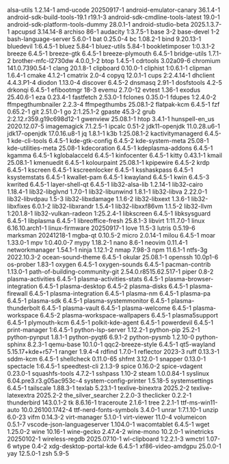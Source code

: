 alsa-utils 1.2.14-1
amd-ucode 20250917-1
android-emulator-canary 36.1.4-1
android-sdk-build-tools-19.1 r19.1-3
android-sdk-cmdline-tools-latest 19.0-1
android-sdk-platform-tools-dummy 28.0.1-1
android-studio-beta 2025.1.3.7-1
apcupsd 3.14.14-8
archiso 86-1
audacity 1:3.7.5-1
base 3-2
base-devel 1-2
bash-language-server 5.6.0-1
bat 0.25.0-4
bc 1.08.2-1
bind 9.20.13-1
bluedevil 1:6.4.5-1
bluez 5.84-1
bluez-utils 5.84-1
bookletimposer 1:0.3.1-2
breeze 6.4.5-1
breeze-gtk 6.4.5-1
breeze-plymouth 6.4.5-1
bridge-utils 1.7.1-2
brother-mfc-l2730dw 4.0.0_1-2
btop 1.4.5-1
cdrtools 3.02a09-6
chromium 141.0.7390.54-1
clang 20.1.8-1
clipboard 0.10.0-1
cliphist 1:0.6.1-1
clipman 1.6.4-1
cmake 4.1.2-1
cmatrix 2.0-4
copyq 12.0.1-1
cups 2:2.4.14-1
dhclient 4.4.3.P1-4
diodon 1.13.0-4
discover 6.4.5-2
dnsmasq 2.91-1
dosfstools 4.2-5
drkonqi 6.4.5-1
efibootmgr 18-3
evemu 2.7.0-12
evtest 1.36-1
exodus 25.40.6-1
eza 0.23.4-1
fastfetch 2.53.0-1
fclones 0.35.0-1
fdupes 1:2.4.0-2
ffmpegthumbnailer 2.2.3-4
ffmpegthumbs 25.08.1-2
flatpak-kcm 6.4.5-1
fzf 0.65.2-1
git 2.51.0-1
go 2:1.25.1-2
gpaste 45.3-2
grub 2:2.12.r359.g19c698d12-1
gwenview 25.08.1-1
htop 3.4.1-1
hunspell-en_us 2020.12.07-5
imagemagick 7.1.2.5-1
ipcalc 0.51-2
jdk11-openjdk 11.0.28.u6-1
jdk17-openjdk 17.0.16.u8-1
jq 1.8.1-1
k3b 1:25.08.1-2
kactivitymanagerd 6.4.5-1
kde-cli-tools 6.4.5-1
kde-gtk-config 6.4.5-2
kde-system-meta 25.08-1
kde-utilities-meta 25.08-1
kdecoration 6.4.5-1
kdeplasma-addons 6.4.5-1
kgamma 6.4.5-1
kglobalacceld 6.4.5-1
kinfocenter 6.4.5-1
kitty 0.43.1-1
kmail 25.08.1-1
kmenuedit 6.4.5-1
kolourpaint 25.08.1-1
kpipewire 6.4.5-2
krdp 6.4.5-1
kscreen 6.4.5-1
kscreenlocker 6.4.5-1
ksshaskpass 6.4.5-1
ksystemstats 6.4.5-1
kwallet-pam 6.4.5-1
kwayland 6.4.5-1
kwin 6.4.5-3
kwrited 6.4.5-1
layer-shell-qt 6.4.5-1
lib32-alsa-lib 1.2.14-1
lib32-cairo 1.18.4-1
lib32-libglvnd 1.7.0-1
lib32-libunwind 1.8.1-1
lib32-libva 2.22.0-1
lib32-libvdpau 1.5-3
lib32-libxdamage 1.1.6-2
lib32-libxext 1.3.6-1
lib32-libxfixes 6.0.1-2
lib32-libxrandr 1.5.4-1
lib32-libxxf86vm 1.1.5-2
lib32-llvm 1:20.1.8-1
lib32-vulkan-radeon 1:25.2.4-1
libkscreen 6.4.5-1
libksysguard 6.4.5-1
libplasma 6.4.5-1
libreoffice-fresh 25.8.1-3
libvirt 1:11.7.0-1
linux 6.16.10.arch1-1
linux-firmware 20250917-1
love 11.5-3
lutris 0.5.19-6
marksman 20241218-1
mgba-qt 0.10.5-2
micro 2.0.14-1
milou 6.4.5-1
moar 1.33.0-1
mpv 1:0.40.0-7
mypy 1.18.2-1
nano 8.6-1
neovim 0.11.4-1
networkmanager 1.54.1-1
ninja 1.12.1-2
nmap 7.98-3
npm 11.6.1-1
ntfs-3g 2022.10.3-2
ocean-sound-theme 6.4.5-1
okular 25.08.1-1
openssh 10.0p1-6
os-prober 1.83-1
oxygen 6.4.5-1
oxygen-sounds 6.4.5-1
pacman-contrib 1.13.0-1
path-of-building-community-git 2.54.0.r8515.62.517-1
piper 0.8-2
plasma-activities 6.4.5-1
plasma-activities-stats 6.4.5-1
plasma-browser-integration 6.4.5-1
plasma-desktop 6.4.5-2
plasma-disks 6.4.5-1
plasma-firewall 6.4.5-1
plasma-integration 6.4.5-1
plasma-nm 6.4.5-1
plasma-pa 6.4.5-1
plasma-sdk 6.4.5-1
plasma-systemmonitor 6.4.5-1
plasma-thunderbolt 6.4.5-1
plasma-vault 6.4.5-1
plasma-welcome 6.4.5-1
plasma-workspace 6.4.5-2
plasma-workspace-wallpapers 6.4.5-1
plasma5support 6.4.5-1
plymouth-kcm 6.4.5-1
polkit-kde-agent 6.4.5-1
powerdevil 6.4.5-1
print-manager 1:6.4.5-1
python-lsp-server 1.12.2-1
python-pip 25.2-1
python-pynput 1.8.1-1
python-pyqt6 6.9.1-2
python-pysmb 1.2.10-0
python-sphinx 8.2.3-1
qemu-base 10.1.0-1
qqc2-breeze-style 6.4.5-1
qt5-wayland 5.15.17+kde+r57-1
ranger 1.9.4-4
rdfind 1.7.0-1
reflector 2023-3
ruff 0.13.3-1
sddm-kcm 6.4.5-1
shellcheck 0.11.0-65
shfmt 3.12.0-1
snapper 0.13.0-1
spectacle 1:6.4.5-1
speedtest-cli 2.1.3-9
spice 0.16.0-2
spice-vdagent 0.23.0-1
squashfs-tools 4.7.2-1
sshpass 1.10-2
steam 1.0.0.84-1
syslinux 6.04.pre3.r3.g05ac953c-4
system-config-printer 1.5.18-5
systemsettings 6.4.5-1
tailscale 1.88.3-1
texlab 5.23.1-1
texlive-binextra 2025.2-2
texlive-latexextra 2025.2-2
the_silver_searcher 2.2.0-3
theclicker 0.2.2-1
thunderbird 143.0.1-2
tk 8.6.16-1
traceroute 2.1.6-1
tree 2.2.1-1
ttf-ms-win11-auto 10.0.26100.1742-4
ttf-nerd-fonts-symbols 3.4.0-1
unrar 1:7.1.10-1
unzip 6.0-23
vifm 0.14.3-2
virt-manager 5.1.0-1
virt-viewer 11.0-4
volumeicon 0.5.1-7
vscode-json-languageserver 1.104.0-1
wacomtablet 6.4.5-1
wget 1.25.0-2
wine 10.16-1
wine-gecko 2.47.4-2
wine-mono 10.2.0-1
winetricks 20250102-1
wireless-regdb 2025.07.10-1
wl-clipboard 1:2.2.1-3
wmctrl 1.07-6
wtype 0.4-2
xdg-desktop-portal-kde 6.4.5-1
xf86-video-amdgpu 25.0.0-1
yay 12.5.0-1
zsh 5.9-5
